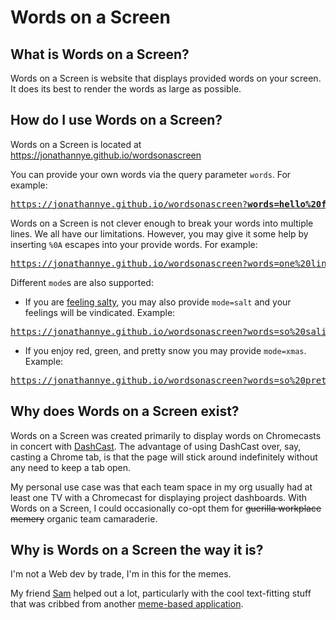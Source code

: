 # Words on a Screen

## What is Words on a Screen?

Words on a Screen is website that displays provided words on your screen. It does its best to render the words as large as possible.

## How do I use Words on a Screen?

Words on a Screen is located at https://jonathannye.github.io/wordsonascreen

You can provide your own words via the query parameter `words`. For example:

<pre><a href="https://jonathannye.github.io/wordsonascreen?words=hello%20friend">https://jonathannye.github.io/wordsonascreen?<b>words=hello%20friend</b></a></pre>

Words on a Screen is not clever enough to break your words into multiple lines. We all have our limitations. However, you may give it some help by inserting `%0A` escapes into your provide words. For example:

<pre><a href="https://jonathannye.github.io/wordsonascreen?words=one%20line%0Atwo%20line">https://jonathannye.github.io/wordsonascreen?words=one%20line<b>%0A</b>two%20line</a></pre>

Different `mode`s are also supported:

* If you are [feeling salty](https://www.youtube.com/watch?v=3KquFZYi6L0), you may also provide `mode=salt` and your feelings will be vindicated. Example:
<pre><a href="https://jonathannye.github.io/wordsonascreen?words=so%20saline&mode=salt">https://jonathannye.github.io/wordsonascreen?words=so%20saline<b>&mode=salt</b></a></pre>
* If you enjoy red, green, and pretty snow you may provide `mode=xmas`. Example:
<pre><a href="https://jonathannye.github.io/wordsonascreen?words=so%20pretty&mode=xmas">https://jonathannye.github.io/wordsonascreen?words=so%20pretty<b>&mode=xmas</b></a></pre>

## Why does Words on a Screen exist?

Words on a Screen was created primarily to display words on Chromecasts in concert with [DashCast](https://stestagg.github.io/dashcast/). The advantage of using DashCast over, say, casting a Chrome tab, is that the page will stick around indefinitely without any need to keep a tab open.

My personal use case was that each team space in my org usually had at least one TV with a Chromecast for displaying project dashboards. With Words on a Screen, I could occasionally co-opt them for ~~guerilla workplace memery~~ organic team camaraderie.

## Why is Words on a Screen the way it is?

I'm not a Web dev by trade, I'm in this for the memes.

My friend [Sam](https://github.com/samuelmaddock) helped out a lot, particularly with the cool text-fitting stuff that was cribbed from another [meme-based application](https://codepen.io/samuelmaddock/pen/VGemQy).
